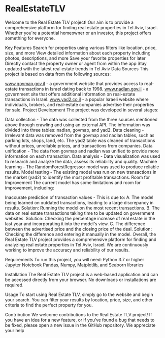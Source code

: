 # RealEstateTLV

Welcome to the Real Estate TLV project! Our aim is to provide a comprehensive platform for finding real estate properties in Tel Aviv, Israel. Whether you're a potential homeowner or an investor, this project offers something for everyone.

Key Features
Search for properties using various filters like location, price, size, and more
View detailed information about each property including photos, descriptions, and more
Save your favorite properties for later
Directly contact the property owner or agent from within the app
Stay updated with the latest real estate trends in Tel Aviv
Data Sources
This project is based on data from the following sources:

www.govmap.gov.il - a government website that provides access to real-estate transactions in Israel dating back to 1998.
www.nadlan.gov.il - a government site that offers additional information on real-estate transactions in Israel.
www.yad2.co.il - a popular Israeli website where individuals, brokers, and real-estate companies advertise their properties for sale.
Project Development
The project was developed in several stages:

Data collection - The data was collected from the three sources mentioned above through crawling and using an external API. The information was divided into three tables: nadlan, govmap, and yad2.
Data cleaning - Irrelevant data was removed from the govmap and nadlan tables, such as parking lots, shops, land, etc. The yad2 table was cleaned of transactions without prices, unreliable prices, and transactions from companies.
Data unification - The data from govmap and nadlan was unified to provide more information on each transaction.
Data analysis - Data visualization was used to research and analyze the data, assess its reliability and quality.
Machine learning - The RandomForestRegressor model was used to produce reliable results.
Model testing - The existing model was run on new transactions in the market (yad2) to identify the most profitable transactions.
Room for Improvement
The current model has some limitations and room for improvement, including:

Inaccurate prediction of transaction values - This is due to:
A. The model being learned on outdated transactions, leading to a large discrepancy in results.
Solution: Running the model on the most recent transactions.
B. The data on real estate transactions taking time to be updated on government websites.
Solution: Checking the percentage increase of real estate in the last year and incorporating it into the model's view.
C. The difference between the advertised price and the closing price of the deal.
Solution: Checking the difference and entering it manually in the model.
Overall, the Real Estate TLV project provides a comprehensive platform for finding and analyzing real estate properties in Tel Aviv, Israel. We are continuously working to improve the accuracy and reliability of our results.
 

Requirements
To run this project, you will need:
Python 3.7 or higher
Jupyter Notebook
Pandas, Numpy, Matplotlib, and Seaborn libraries

Installation
The Real Estate TLV project is a web-based application and can be accessed directly from your browser. No downloads or installations are required.

Usage
To start using Real Estate TLV, simply go to the website and begin your search. You can filter your results by location, price, size, and other criteria to find the perfect property for you.

Contribution
We welcome contributions to the Real Estate TLV project! If you have an idea for a new feature, or if you've found a bug that needs to be fixed, please open a new issue in the GitHub repository. We appreciate your help

